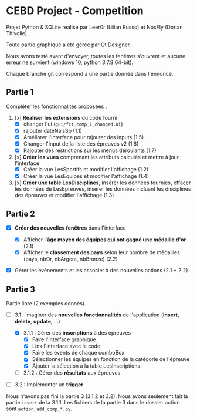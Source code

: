 # CEBD Project - Competition

Projet Python & SQLite réalisé par Leer0r (Lilian Russo) et NoxFly (Dorian Thivolle).

Toute partie graphique a été gérée par Qt Designer.

Nous avons testé avant d'envoyer, toutes les fenêtres s'ouvrent et aucune erreur ne survient (windows 10, python 3.7.8 64-bit).

Chaque branche git correspond à une partie donnée dans l'ennoncé.

## Partie 1

Compléter les fonctionnalités proposées :

1. [x] **Réaliser les extensions** du code fourni
	- [x] changer l'ui (`gui/fct_comp_1_changed.ui`)
	- [x] rajouter dateNaisSp (1.1)
	- [x] Améliorer l'interface pour rajouter des inputs (1.5)
	- [x] Changer l'input de la liste des épreuves v2 (1.6)
	- [x] Rajouter des restrictions sur les menus déroulants (1.7)
1. [x] **Créer les vues** comprenant les attributs calculés et mettre à jour l'interface
	- [x] Créer la vue LesSportifs et modifier l'affichage (1.2)
	- [x] Créer la vue LesEquipes et modifier l'affichage (1.4)
1. [x] **Créer une table LesDisciplines**, insérer les données fournies, effacer les données de LesEpreuves, insérer les données incluant les disciplines des épreuves et modifier l'affichage (1.3)

## Partie 2

- [x] **Créer des nouvelles fenêtres** dans l'interface
	- [x] Afficher l'**âge moyen des équipes qui ont gagné une médaille d'or** (2.1)
	- [x] Afficher le **classement des pays** selon leur nombre de médailles (pays, nbOr, nbArgent, nbBronze) (2.2)
- [x] Gérer les évènements et les associer à des nouvelles actions (2.1 + 2.2)


## Partie 3

Partie libre (2 exemples donnés).

- [ ] 3.1 : Imaginer des **nouvelles fonctionnalités** de l'application (**insert**, **delete**, **update**, ...)
	- [x] 3.1.1 : Gérer des **inscriptions** à des épreuves
        - [x] Faire l'interface graphique
        - [x] Link l'interface avec le code
        - [x] Faire les events de chaque comboBox
        - [x] Sélectionner les équipes en fonction de la catégorie de l'épreuve
        - [x] Ajouter la sélection à la table LesInscriptions
	- [ ] 3.1.2 : Gérer des **résultats** aux épreuves
- [ ] 3.2 : Implémenter un **trigger**


Nous n'avons pas fini la partie 3 (3.1.2 et 3.2).
Nous avons seulement fait la partie `insert` de la 3.1.1.
Les fichiers de la partie 3 dans le dossier action sont `action_add_comp_*.py`.